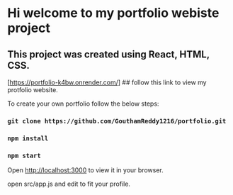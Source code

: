 # Hi welcome to my portfolio webiste project 



## This project was created using React, HTML, CSS.
[https://portfolio-k4bw.onrender.com/] ## follow this link to view my protfolio website.

To create your own portfolio follow the below steps:
### `git clone https://github.com/GouthamReddy1216/portfolio.git`
### `npm install`
### `npm start`

Open [http://localhost:3000](http://localhost:3000) to view it in your browser.

open src/app.js and edit to fit your profile.
